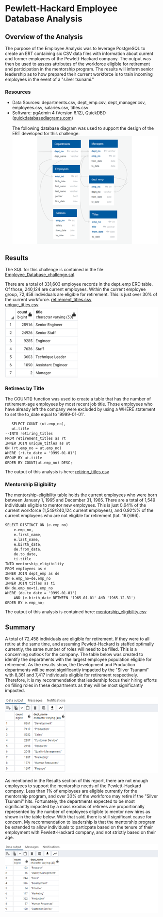 # Pewlett-Hackard Employee Database Analysis
## Overview of the Analysis
The purpose of the Employee Analysis was to leverage PostgreSQL to create an ERT containing six CSV data files with information about current and former employees of the Pewlett-Hackard company. The output was then be used to assess attributes of the workforce eligible for retirement and participation in the mentorship program. The results will inform senior leadership as to how prepared their current workforce is to train incoming employees in the event of a "silver tsunami." <br />
### Resources
- Data Sources: departments.csv, dept_emp.csv, dept_manager.csv, employees.csv, salaries.csv, titles.csv<br />
- Software: pgAdmin 4 (Version 6.12), QuickDBD ([quickdatabasediagrams.com](https://www.quickdatabasediagrams.com/))<br /><br />
The following database diagram was used to support the design of the ERT developed for this challenge: 
![Chart 1](https://github.com/banasibb/Employee_Database_challenge/blob/e1d41fd740cafcc75474d092076822a8da325999/EmployeeDB_2.png)

## Results
The SQL for this challenge is contained in the file [Employee_Database_challenge.sql](https://github.com/banasibb/Employee_Database_challenge/blob/65e4ab884626028fc264b62e5b8b573ab8b25fa5/Employee_Challenge.sql). 

There are a total of 331,603 employee records in the dept_emp ERD table. Of those, 240,124 are current employees. Within the current employee group, 72,458 individuals are eligible for retirement. This is just over 30% of the current workforce. 
[retirement_titles.csv](https://github.com/banasibb/Employee_Database_challenge/blob/12682cfdb9abefb968f84cf8ed86310e71967639/retirement_titles.csv)<br />
[unique_titles.csv](https://github.com/banasibb/Employee_Database_challenge/blob/746080a7c0693d1dff7dbcb2fa7e9605f37afc70/unique_titles.csv)<br />
![Chart Retirees by Title](https://github.com/banasibb/Employee_Database_challenge/blob/d390a4147afba0517bb54f8bd4cc9385ed673490/Retirees%20by%20Title.png)<br />

### Retirees by Title
The COUNT() function was used to create a table that has the number of retirement-age employees by most recent job title. Those employees who have already left the company were excluded by using a WHERE statement to set the to_date equal to '9999-01-01'.
 ```
    SELECT COUNT (ut.emp_no),
	ut.title
--INTO retiring_titles
FROM retirement_titles as rt
INNER JOIN unique_titles as ut
ON (rt.emp_no = ut.emp_no)
WHERE (rt.to_date = '9999-01-01')
GROUP BY ut.title
ORDER BY COUNT(ut.emp_no) DESC;
  ```
The output of this analysis is here: [retiring_titles.csv](https://github.com/banasibb/Employee_Database_challenge/blob/746080a7c0693d1dff7dbcb2fa7e9605f37afc70/retiring_titles.csv)<br />

### Mentorship Eligibility
The mentorship-eligibility table holds the current employees who were born between January 1, 1965 and December 31, 1965. There are a total of 1,549 individuals eligible to mentor new employees. This is just 0.64% of the current workforce (1,549/240,124 current employees), and 0.92%% of the current employees who are not eligible for retirement (tot. 167,666).
```
SELECT DISTINCT ON (e.emp_no)
	e.emp_no,
	e.first_name,
	e.last_name,
	e.birth_date,
	de.from_date,
	de.to_date,
	ti.title
INTO mentorship_eligibility
FROM employees as e
INNER JOIN dept_emp as de
ON e.emp_no=de.emp_no
INNER JOIN titles as ti
ON de.emp_no=ti.emp_no
WHERE (de.to_date = '9999-01-01')
	AND (e.birth_date BETWEEN '1965-01-01' AND '1965-12-31')
ORDER BY e.emp_no;
  ```
The output of this analysis is contained here: [mentorship_eligibility.csv](https://github.com/banasibb/Employee_Database_challenge/blob/746080a7c0693d1dff7dbcb2fa7e9605f37afc70/mentorship_eligibility.csv)<br />

## Summary
A total of 72,458 individuals are eligible for retirement. If they were to all retire at the same time, and assuming Pewlett-Hackard is staffed optimally currently, the same number of roles will need to be filled. This is a concerning outlook for the company.
The table below was created to identify the departments with the largest employee population eligible for retirement. As the results show, the Development and Production departments will be most significantly impacted by the "Silver Tsunami" with 8,361 and 7,417 individuals eligible for retirement respectively. Therefore, it is my recommendation that leadership focus their hiring efforts on filling roles in these departments as they will be most significantly impacted. 

![Chart Retirement Age Employees by Department](https://github.com/banasibb/Employee_Database_challenge/blob/1dfecf7fc19900faa9232caf56799ef206fbdf19/Deliverables%20Additional%20Tables/Retirement%20Age%20Employees%20by%20Department_cropped.png)<br />

As mentioned in the Results section of this report, there are not enough employees to support the mentorship needs of the Pewlett-Hackard company. Less than 1% of employees are eligible currently for the mentorship program, and over 30% of the workforce may retire if the "Silver Tsunami" hits. Fortunately, the departments expected to be most significantly impacted by a mass exodus of retirees are proportionally represented by the number of employees eligible to mentor new hires as shown in the table below. With that said, there is still significant cause for concern. My recommendation to leadership is that the mentorship program be extended to allow individuals to particpate based on the tenure of their employment with Pewlett-Hackard company, and not strictly based on their age. 

![Chart Mentorship Eligible Employees by Department](https://github.com/banasibb/Employee_Database_challenge/blob/1dfecf7fc19900faa9232caf56799ef206fbdf19/Deliverables%20Additional%20Tables/Mentorship%20Program%20Employees%20by%20Department_cropped.png)<br />

